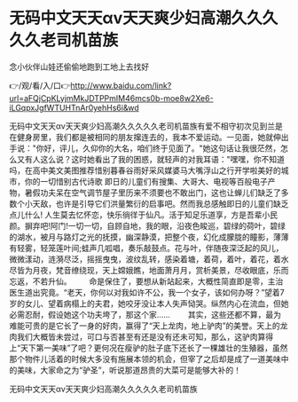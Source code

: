 # 无码中文天天αv天天爽少妇高潮久久久久久老司机苗族
念小伙伴山娃还偷偷地跑到工地上去找好

👉/观/看/入/口👉http://www.baidu.com/link?url=aFQjCpKLyjmMkJDTPPmIM46mcs0b-moe8w2Xe6-iLGqpxJgfWTUHTnAr0yehHs6i&wd

无码中文天天αv天天爽少妇高潮久久久久久老司机苗族有爱不相守初次见到兰是在健身房里，我们都是被相同的朋友撺连去的，我本不爱运动。一见面，她就伸出手说："你好，评儿，久仰你的大名，咱们终于见面了。"她这句话让我很茫然，怎么又有人这么说？这时她看出了我的困惑，就轻声的对我耳语："嘿嘿，你不知道吗，在高中美文美图推荐惜别暮春谷雨好采风媒婆马大嘴浮山之行开学啦美好的城市，你的一切惜别古代诗歌
即日的儿童们有搜集、大哥大、电视等百般电子产物，暑假功夫呆在空气调节屋子里历来不须要也不敢出门，这也让蝉儿们缺乏了多数个小天敌，也许是引导它们洪量繁衍的启事吧。然而我总感触即日的儿童们缺乏点儿什么!
人生莫去忆怀恋，快乐徜徉于仙凡。活于知足乐道享，方是吾辈小民颜。摒弃吧!阿门!一切一切，自顾自地，我的眼，沿夜色睃巡，碧绿的荷叶，碧绿的湖水，被月与路灯之光的抚摸，幽深静漠，把整个夜，幻化成朦胧的瞳影，薄薄有轻雾，轻笼莲叶间;蛙声几呱唱，奏乐敲鼓点。花与叶，伴随夜深泛起的风儿，微微漾动，涟漪尽泛，摇摇曳曳，波纹乱转，感染着塘，着荷，着叶，着花，着水尽皆为月夜，梵音缭绕现，天上嫦娥瞧，地面萧月月，赏析美景，尽收眼底，乐而忘返，不若升仙。
　　命是保住了，要想从新站起来，大概性简直即是零，主治医生道出究竟。“老天，你何以对我如许不公，我一个女子，该如何办呀？”望着7岁的女儿、望着病榻上的夫君，她咬牙没让本人失声恸哭。纵然内心在流血，但她必需忍耐，假设她这个功夫垮了，那这个家……
　　其实，这些还都不算，最为难能可贵的是它长了一身的好肉，赢得了“天上龙肉，地上驴肉”的美誉。天上的龙肉我们大概皆未尝过，可口与否甚至有还是没有还未可知，那么，这驴肉算得上“天下第一美味”了吧？更何况在瘦驴的肚子底下还长了一棵雄壮的生殖器，虽然那个物件儿活着的时候大多没有施展本领的机会，但宰了之后却是成了一道美味中的美味，大家命之为“驴圣”，听说那道昂贵的大菜可是能够大补的！

无码中文天天αv天天爽少妇高潮久久久久久老司机苗族
